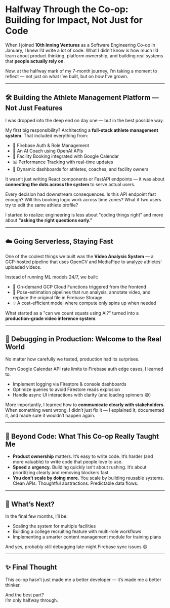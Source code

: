 # Halfway Through the Co-op: Building for Impact, Not Just for Code

When I joined **10th Inning Ventures** as a Software Engineering Co-op in January, I knew I’d write a lot of code. What I didn’t know is how much I’d learn about product thinking, platform ownership, and building real systems that **people actually rely on**.

Now, at the halfway mark of my 7-month journey, I’m taking a moment to reflect — not just on what I’ve built, but on *how* I’ve grown.

---

## 🛠 Building the Athlete Management Platform — Not Just Features

I was dropped into the deep end on day one — but in the best possible way.

My first big responsibility? Architecting a **full-stack athlete management system**. That included everything from:
- 🔐 Firebase Auth & Role Management
- 🧠 An AI Coach using OpenAI APIs
- 📅 Facility Booking integrated with Google Calendar
- 📊 Performance Tracking with real-time updates
- 🧱 Dynamic dashboards for athletes, coaches, and facility owners

It wasn’t just writing React components or FastAPI endpoints — it was about **connecting the dots across the system** to serve actual users.

Every decision had downstream consequences. Is this API endpoint fast enough? Will this booking logic work across time zones? What if two users try to edit the same athlete profile?

I started to realize: engineering is less about "coding things right" and more about **"asking the right questions early."**

---

## ☁️ Going Serverless, Staying Fast

One of the coolest things we built was the **Video Analysis System** — a GCP-hosted pipeline that uses OpenCV and MediaPipe to analyze athletes' uploaded videos.

Instead of running ML models 24/7, we built:
- 🔄 On-demand GCP Cloud Functions triggered from the frontend
- 🎥 Pose-estimation pipelines that run analysis, annotate video, and replace the original file in Firebase Storage
- 💡 A cost-efficient model where compute only spins up when needed

What started as a "can we count squats using AI?" turned into a **production-grade video inference system**.

---

## 🔄 Debugging in Production: Welcome to the Real World

No matter how carefully we tested, production had its surprises.

From Google Calendar API rate limits to Firebase auth edge cases, I learned to:
- Implement logging via Firestore & console dashboards
- Optimize queries to avoid Firestore reads explosion
- Handle async UI interactions with clarity (and loading spinners 😅)

More importantly, I learned how to **communicate clearly with stakeholders**. When something went wrong, I didn’t just fix it — I explained it, documented it, and made sure it wouldn’t happen again.

---

## 🧠 Beyond Code: What This Co-op Really Taught Me

- **Product ownership** matters. It’s easy to write code. It’s harder (and more valuable) to write code that people love to use.
- **Speed ≠ urgency.** Building quickly isn’t about rushing. It’s about prioritizing clearly and removing blockers fast.
- **You don’t scale by doing more.** You scale by building reusable systems. Clean APIs. Thoughtful abstractions. Predictable data flows.

---

## 🔭 What’s Next?

In the final few months, I’ll be:
- Scaling the system for multiple facilities
- Building a college recruiting feature with multi-role workflows
- Implementing a smarter content management module for training plans

And yes, probably still debugging late-night Firebase sync issues 😄

---

## ✨ Final Thought

This co-op hasn’t just made me a better developer — it’s made me a better thinker.

And the best part?  
I’m only halfway through.
